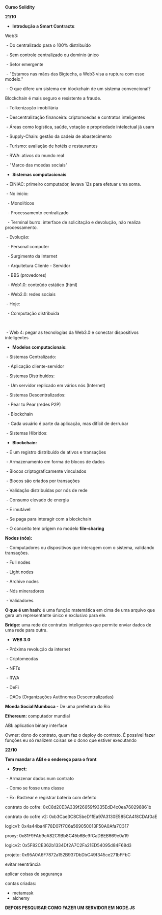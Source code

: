 **Curso Solidity**



**21/10**



* **Introdução a Smart Contracts**:



Web3:

 - Do centralizado para o 100% distribuído

 - Sem controle centralizado ou domínio único

 - Setor emergente



 - "Estamos nas mãos das Bigtechs, a Web3 visa a ruptura com esse modelo."



 - O que difere um sistema em blockchain de um sistema convencional?

Blockchain é mais seguro e resistente a fraude.



 - Tolkenização imobiliária

 - Descentralização financeira: criptomoedas e contratos inteligentes

 - Áreas como logística, saúde, votação e propriedade intelectual já usam



 - Supply-Chain: gestão da cadeia de abastecimento

 - Turismo: avaliação de hotéis e restaurantes



 - RWA: ativos do mundo real

 - "Marco das moedas sociais"



* **Sistemas computacionais**

 - EINIAC: primeiro computador, levava 12s para efetuar uma soma.



 - No início:

 	- Monolíticos

 	- Processamento centralizado

 	- Terminal burro: interface de solicitação e devolução, não realiza processamento.

 - Evolução:

 	- Personal computer

 	- Surgimento da Internet

 	- Arquitetura Cliente - Servidor

 	- BBS (provedores)

 	- Web1.0: conteúdo estático (html)

 	- Web2.0: redes sociais

 - Hoje:

 	- Computação distribuída

 

 - Web 4: pegar as tecnologias da Web3.0 e conectar dispositivos inteligentes



* **Modelos computacionais:**

 - Sistemas Centralizado:

 	- Aplicação cliente-servidor



 - Sistemas Distribuídos:

 	- Um servidor replicado em vários nós (Internet)



 - Sistemas Descentralizados:

 	- Pear to Pear (redes P2P)

 	- Blockchain

 	- Cada usuário é parte da aplicação, mas difícil de derrubar



 - Sistemas Hibridos:



* **Blockchain:**

 - É um registro distribuído de ativos e transações

 - Armazenamento em forma de blocos de dados

 - Blocos criptograficamente vinculados

 - Blocos são criados por transações

 - Validação distribuídas por nós de rede

 - Consumo elevado de energia

 - É imutável

 - Se paga para interagir com a blockchain

 - O conceito tem origem no modelo **file-sharing**



**Nodes (nós):**

 - Computadores ou dispositivos que interagem com o sistema, validando transações.

 - Full nodes

 - Light nodes

 - Archive nodes

 - Nós mineradores

 - Validadores



**O que é um hash:** é uma função matemática em cima de uma arquivo que gera um representante único e exclusivo para ele.

**Bridge:** uma rede de contratos inteligentes que permite enviar dados de uma rede para outra.



* **WEB 3.0**

 - Próxima revolução da internet

 - Criptomeodas

 - NFTs

 - RWA

 - DeFi

 - DAOs (Organizações Autônomas Descentralizadas)



**Moeda Social Mumbuca -** De uma prefeitura do Rio



**Ethereum:** computador mundial



ABI: aplication binary interface



Owner: dono do contrato, quem faz o deploy do contrato. É possível fazer funções eu só realizem coisas se o dono que estiver executando



**22/10**



**Tem mandar a ABI e o endereço para o front**



* **Struct:**

 - Armazenar dados num contrato

 - Como se fosse uma classe

 - Ex: Rastrear e registrar bateria com defeito





contrato do cofre: 0xC8d20E3A339f26659f9335EdD4c0ea760298861b

contrato do cofre v2: 0xb3Cae3C8C5beD1fEa97A3130E585CA4f8CDAf0aE

logicv1: 0x4a44ba4F78D07f7C6a569050013F50A0Afa7C317

proxy: 0x81F9FAb9eA82C9Bb8C45b6Be9fCaDBEB669e0a19

logicv2: 0x5F82CE362b1334Df2A7C2Fa21ED54095d84F68d3

projeto: 0x95A0A6F7872a152B937DbDbC49f345ce271bFFbC



evitar reentrância

aplicar coisas de segurança



contas criadas:

* metamask
* alchemy





**DEPOIS PESQUISAR COMO FAZER UM SERVIDOR EM NODE.JS**

